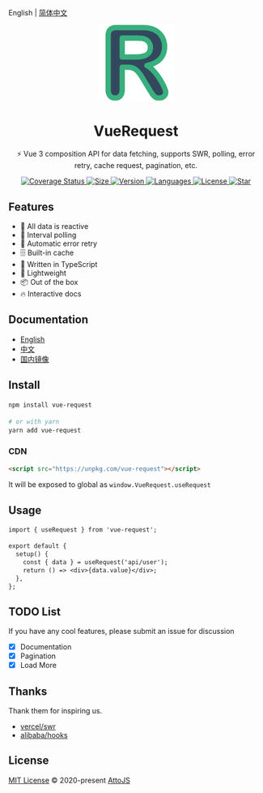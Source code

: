 English | [简体中文](README-zh_CN.md)

<p align="center">
  <a href="https://www.attojs.org">
    <img
      width="150"
      src="https://raw.githubusercontent.com/AttoJS/art/master/vue-request-logo.png"
      alt="VueRequest logo"
    />
  </a>
</p>
<h1 align="center">VueRequest</h1>
<div align="center">
  <p align="center">⚡️ Vue 3 composition API for data fetching, supports SWR, polling, error retry, cache request, pagination, etc.</p>
  <a href="https://codecov.io/github/attojs/vue-request?branch=master">
    <img
      src="https://img.shields.io/codecov/c/github/attojs/vue-request?token=NW2XVQWGPP"
      alt="Coverage Status"
    />
  </a>
  <a href="https://www.npmjs.com/package/vue-request">
    <img src="https://img.shields.io/bundlephobia/minzip/vue-request" alt="Size" />
  </a>
  <a href="https://www.npmjs.com/package/vue-request">
    <img src="https://img.shields.io/npm/v/vue-request" alt="Version" />
  </a>
  <a href="https://www.npmjs.com/package/vue-request">
    <img src="https://img.shields.io/github/languages/top/attojs/vue-request" alt="Languages" />
  </a>
  <a href="https://www.npmjs.com/package/vue-request">
    <img src="https://img.shields.io/npm/l/vue-request" alt="License" />
  </a>
  <a href="https://github.com/AttoJS/vue-request/stargazers">
    <img src="https://img.shields.io/github/stars/attojs/vue-request" alt="Star" />
  </a>
</div>

## Features

- 🚀 All data is reactive
- 🔄 Interval polling
- 🤖 Automatic error retry
- 🗄 Built-in cache
- 📠 Written in TypeScript
- 🍃 Lightweight
- 📦 Out of the box
- 🔥 Interactive docs

## Documentation

- [English](https://www.attojs.org/)
- [中文](https://www.attojs.org/zh/)
- [国内镜像](https://www.attojs.com/zh/)

## Install

```bash
npm install vue-request

# or with yarn
yarn add vue-request
```

### CDN

```html
<script src="https://unpkg.com/vue-request"></script>
```

It will be exposed to global as `window.VueRequest.useRequest`

## Usage

```tsx
import { useRequest } from 'vue-request';

export default {
  setup() {
    const { data } = useRequest('api/user');
    return () => <div>{data.value}</div>;
  },
};
```

## TODO List

If you have any cool features, please submit an issue for discussion

- [x] Documentation
- [x] Pagination
- [x] Load More

## Thanks

Thank them for inspiring us.

- [vercel/swr](https://github.com/vercel/swr)
- [alibaba/hooks](https://ahooks.js.org/hooks/async#userequest)

## License

[MIT License](https://github.com/AttoJS/vue-request/blob/master/LICENSE) © 2020-present [AttoJS](https://github.com/AttoJS)
